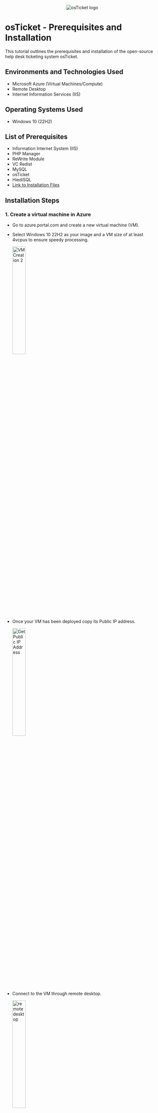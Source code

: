 <p align="center">
<img src="https://i.imgur.com/Clzj7Xs.png" alt="osTicket logo"/>
</p>

<h1>osTicket - Prerequisites and Installation</h1>
This tutorial outlines the prerequisites and installation of the open-source help desk ticketing system osTicket.<br />



<h2>Environments and Technologies Used</h2>

- Microsoft Azure (Virtual Machines/Compute)
- Remote Desktop
- Internet Information Services (IIS)

<h2>Operating Systems Used </h2>

- Windows 10</b> (22H2)

<h2>List of Prerequisites</h2>

- Information Internet System (IIS) 
- PHP Manager
- ReWrite Module
- VC Redist
- MySQL 
- osTicket
- HiediSQL
- [Link to Installation Files](https://drive.google.com/drive/folders/1APMfNyfNzcxZC6EzdaNfdZsUwxWYChf6) 

<h2>Installation Steps</h2>


<p>

  <h3> 1. Create a virtual machine in Azure </h3>
  
- Go to azure.portal.com and create a new virtual machine (VM). 
- Select Windows 10 22H2 as your image and a VM size of at least 4vcpus to ensure speedy processing.

   <img height = "30%" width="30%" alt="VM Creation 2" src="https://github.com/s-evelyn/osticket-prereq/assets/53543374/7f796c42-237f-4775-9390-de4da8777a00">

<br />

- Once your VM has been deployed copy its Public IP address.
  
    <img align = "top" height = "30%" width="30%" alt="Get Public IP Address" src="https://github.com/s-evelyn/osticket-prereq/assets/53543374/37adf0cc-fddc-4935-b017-b4d466313858">
  </p>
      

-  Connect to the VM through remote desktop.
  
      <img align = "top" height = "30%" width="30%" alt="remote desktop" src="https://github.com/s-evelyn/osticket-prereq/assets/53543374/e530e1fc-50aa-4747-8859-261eaef0741f">

</p>


------------------------------------------------------------------------------------------------------------------------------------------------


<h3> 2. On the VM install IIS</h3>

- Navigate to the Control Panel - > Programs - > Turn Windows Features On or Off.
- Select Internet Information Services.
- Select Web Management tools -> IIS Management Console.
- Select World Wide Web Service - > Application Development Features -> CGI.
- Select Common HTTP Features.
- Click OK.
  
  <img height = "40%" width="40%" alt="Install IIS" src="https://github.com/s-evelyn/osticket-prereq/assets/53543374/54ce7efe-5f1a-40a9-b4d5-bdf5a4a8c6c2">


- Navigate to Micrsoft Edge and type in 127.0.0.1 (loopback address)to ensure that the IIS has been properly installed. You should arrive at the following image which will indicate success.
  
  <img height = "40%" width="40%" alt="Success IIS" src="https://github.com/s-evelyn/osticket-prereq/assets/53543374/e7c7ee85-1597-4b49-a79b-b7d26e48ee1d">

<br />

------------------------------------------------------------------------------------------------------------------------------------------------

<p>

</p>
<h3> 3. Download and Install PHP Manager for IIS and ReWrite Module </h3>

- Download and Install PHP Manager for IIS (PHPManagerForIIS_V1.5.0.msi)
- Download and Install Rewrite Module (rewrite_amd64_en-US.msi)
- Create a Folder in the C Drive labeled PHP
  
    <img height = "40%" width="40%" alt="php folder" src="https://github.com/s-evelyn/osticket-prereq/assets/53543374/349f6214-90d3-4af7-a185-81a721bc34b8">
    
- Download PHP 7.3.8 (php-7.3.8-nts-Win32-VC15-x86.zip) and unzip the contents into the PHP folder that was created in the C Drive
  
    <img align= "top" height = "40%" width="40%" alt="php folder extracted" src="https://github.com/s-evelyn/osticket-prereq/assets/53543374/36479e30-491f-41cf-ba0b-bde4c8f9d34f">

<br />

-------------------------------------------------------------------------------------------------------------------------

<h3> 4. Download and Install Microsoft Visual C++ and MYSQL 5.5.62 </h3>

- Download and Install Microsoft Visual C++ VC_redist.x86.exe.
- Download and Install MySQL 5.5.62 (mysql-5.5.62-win32.msi).
- During the setup of MySQL select the following.
   - Typical Setup
 
       <img height = "40%" width="40%" alt="MYSQL Install 1" src="https://github.com/s-evelyn/osticket-prereq/assets/53543374/a550f17a-a0fc-4959-97da-d7afb31cfb6e">
       
   - Launch MYSQL Instance Configuration Wizard (after install) 
 
      <img height = "40%" width="40%" alt="mysql install 2" src="https://github.com/s-evelyn/osticket-prereq/assets/53543374/67706642-0cd2-491b-adb1-54f9f138686f">


  <br />
  
   - Standard Configuration - >

      <img height = "40%" width="40%" alt="MYSQL configuration" src="https://github.com/s-evelyn/osticket-prereq/assets/53543374/d1a781df-224c-40a5-ac83-d613974d4897">
      
   - Install as Window Service

      <img height = "40%" width="40%"  alt="mysql config 2" src="https://github.com/s-evelyn/osticket-prereq/assets/53543374/4fb72746-c1d0-4ed5-9462-c074c81b3be8">
      
   - Type in Password1

      <img height = "40%" width="40%"  alt="mysql config 3" src="https://github.com/s-evelyn/osticket-prereq/assets/53543374/419b492e-f67c-4f44-96af-ad75252222bc">



<br />

------------------------------------------------------------------------------------------------------------------------------------------------

<h3> 5. Register PHP within IIS </h3>
<p>
  
- Navigate to Internet Information Sevices Manager, and run as administrator.

    <img height = "40%" width="40%" alt="PHP manager set up in IIS" src="https://github.com/s-evelyn/osticket-prereq/assets/53543374/33aff5c3-9432-4cf3-9281-1b7abb691dbb">
    
- Click on PHP Manager.
  
    <img align= "top" height = "40%" width="40%" alt="find php 1" src="https://github.com/s-evelyn/osticket-prereq/assets/53543374/c5fbb2fa-59d2-4125-a14b-72da511a8f00">

    

- Click on Register New PHP version.

    <img height = "40%" width="40%" alt="PHP register" src="https://github.com/s-evelyn/osticket-prereq/assets/53543374/bec6661d-3404-434b-b0f3-063bcb760379">
    
- Navigate to the PHP folder in the C drive and click on the php cgi executable.
      
     <img align= "top" height = "40%" width="40%" alt="php install cgi" src="https://github.com/s-evelyn/osticket-prereq/assets/53543374/fb153957-55a3-4c98-bad3-79a13e199efb">

    
- Restart osTicket Server.
  
     <img height = "40%" width="40%" alt="Restart Server" src="https://github.com/s-evelyn/osticket-prereq/assets/53543374/a7840ef0-8883-4a74-b23a-1ee6f2d9e342">
     
  


</p>
<br />

------------------------------------------------------------------------------------------------------------------------------------------------
<h3> 6. Install osTicket v1.15.8 </h3>

- Install and Download osTicket  v1.15.8.
- Extract and copy “upload” folder to c:\inetpub\wwwroot.
  
   <img height = "40%" width="40%" alt="Install osTicket" src="https://github.com/s-evelyn/osticket-prereq/assets/53543374/5b9baacb-7f5e-4f1e-b5cb-474bcaca8d25">
   
- Within c:\inetpub\wwwroot, Rename “upload” to “osTicket”.
  
    <img height = "40%" width="40%" alt="install osTicket2" src="https://github.com/s-evelyn/osticket-prereq/assets/53543374/9674e681-24e8-47fe-be94-af9221b626e7">
    
- Reload osTicket Server in IIS Manager.

    <img height = "40%" width="40%" alt="refresh osTicket" src="https://github.com/s-evelyn/osticket-prereq/assets/53543374/d472c6f5-2e7b-4175-93fd-327837433023">



<br />

------------------------------------------------------------------------------------------------------------------------------------------------

<h3> 7. Navigate to osTicket Browser and enable necessary extensions </h3>

- In IIS Manager navigate to Sites -> Default Website -> Click on “Browse *:80”.
  
    <img height = "40%" width="40%" alt="osTicket Browser" src="https://github.com/s-evelyn/osticket-prereq/assets/53543374/82f2f6f1-f8bf-4c97-b28b-a09a6ff0f6cc">
       
- Note that not all the extensions are activated.
    
    <img height = "40%" width="40%" alt="osticket browser 2" src="https://github.com/s-evelyn/osticket-prereq/assets/53543374/b3e6113c-1613-4252-8524-cc041ee3d4d7">
    


- Go back to IIS, Sites -> Default -> osTicket
  
    <img height = "40%" width="40%" alt="Extension enable 1" src="https://github.com/s-evelyn/osticket-prereq/assets/53543374/413fae07-de4d-46c5-bc2c-6e9e0a0459d1">
    
- Double-click PHP Manager
    - Enable the following extensions:
    - php_imap.dll
    - php_intl.dll
    - php_opcache.dll
      
        <img height = "40%" width="40%" alt="extension enable 2" src="https://github.com/s-evelyn/osticket-prereq/assets/53543374/e67db73e-7ed6-420e-b8a6-4d9f3e908cf0">
        
        <img height = "40%" width="40%" alt="extension enable 3" src="https://github.com/s-evelyn/osticket-prereq/assets/53543374/f169414e-4440-491c-b67d-812898602e68">
        
- Refresh the osTicket site in your browser, and observe the changes

    <img height = "40%" width="40%" alt="refresh browser" src="https://github.com/s-evelyn/osticket-prereq/assets/53543374/9c79cf7e-2fb6-4368-8000-30a07f2909d4">

<br />

------------------------------------------------------------------------------------------------------------------------------------------------

<h3> 8. Rename ost-config and assign permissions </h3>

- Rename ost-config
    - From: C:\inetpub\wwwroot\osTicket\include\ost-sampleconfig.php
    - To: C:\inetpub\wwwroot\osTicket\include\ost-config.php

        <img height = "30%" width="30%" alt="rename sample ost-config" src="https://github.com/s-evelyn/osticket-prereq/assets/53543374/28a4d3b6-a8bf-47ed-9a3d-34b2d4657837">
        
- Assign Permissions to ost-config
    - Right click on ost-config -> Properties -> Security -> Advanced   
        - Disable inheritance -> Remove All
          
          <img height = "30%" width="30%" alt="disable inheritances ost-config" src="https://github.com/s-evelyn/osticket-prereq/assets/53543374/68cae2d1-e71e-4336-99d3-da5531f79df5">
        
    - Assign new permissions to Everyone
        - Click Add -> Select Principal
          -  Type in Everyone -> Select Full Control -> Ok 

              <img height = "30%" width="30%"  alt="Properties" src="https://github.com/s-evelyn/osticket-prereq/assets/53543374/b5a3a698-55ae-4a7c-8b00-3d9f19a07adb">


 <br />

 ------------------------------------------------------------------------------------------------------------------------------------------------

<h3> 9. Setup osTicket in Browser </h3>

- Continue Setting up osTicket in the browser
- Fill in the Helpdesk username and Admin User information
  
<img height = "40%" width="40%" alt="Basic Info fill in osTicket" src="https://github.com/s-evelyn/osticket-prereq/assets/53543374/2bf44fa6-2205-412d-adee-96000a42786e">

- Download and Install Heidi SQL.
- Open Heidi SQL.
- Create a New Session, with the user as root, and the password as Password1.

    <img height = "30%" width="30%" alt="new session in heidi sql" src="https://github.com/s-evelyn/osticket-prereq/assets/53543374/b2c2b607-813b-4cd2-9adc-dc4388a193f2">
    
- Create a new database, called osTicket.

    <img height = "40%" width="40%" alt="create new database" src="https://github.com/s-evelyn/osticket-prereq/assets/53543374/9353f296-e9ed-45f9-a073-eb918a169688">

    <img height = "40%" width="40%" alt="HeidiSQL Database setup" src="https://github.com/s-evelyn/osticket-prereq/assets/53543374/08dc0327-1138-4143-947f-0db397097d74">



- Go back to the osTicket browser and enter the following:
    - MySQL Database: osTicket
    - MySQL Username: root
    - MySQL Password: Password1
- Click “Install Now!”

  <img height = "30%" width="30%" alt="osTicket Congratulations" src="https://github.com/s-evelyn/osticket-prereq/assets/53543374/74a65ea9-83f4-4d3e-8b4a-fb218a79bf17">

 <br />
 
- Browse to your help desk login page: http://localhost/osTicket/scp/login.php
- Login with your Admin users information

    <img height = "30%" width="30%" alt="Login at local host success" src="https://github.com/s-evelyn/osticket-prereq/assets/53543374/75f9b60c-5d7e-4f69-bdd9-26ef54d9f43d">

<br />

------------------------------------------------------------------------------------------------------------------------------------------------

<h3>10. Clean Up</h3>

- Delete: C:\inetpub\wwwroot\osTicket\setup

    <img height = "40%" width="40%" alt="Delete set up clean up" src="https://github.com/s-evelyn/osticket-prereq/assets/53543374/149290e6-f32d-4f0e-9062-b5c83be3670e">

  <br />
  
- Set Permissions to “Read” only: C:\inetpub\wwwroot\osTicket\include\ost-config.php

    <img height = "40%" width="40%" alt="Permissions os-config read only" src="https://github.com/s-evelyn/osticket-prereq/assets/53543374/9d74bfcb-4907-4a1d-be4e-8e574aa2d538">

<br />

Congratulations you have successfully installed osTicket on your Virtual Machine, Continue to the [osTicket: Post-Installation Configuration Tutorial](https://github.com/s-evelyn/osTicket-PostInstallConfig) 


